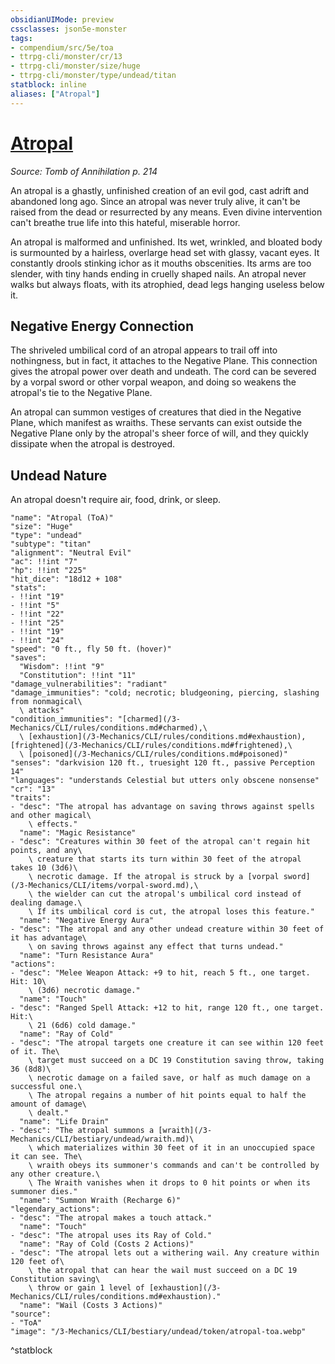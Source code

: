 ```yaml
---
obsidianUIMode: preview
cssclasses: json5e-monster
tags:
- compendium/src/5e/toa
- ttrpg-cli/monster/cr/13
- ttrpg-cli/monster/size/huge
- ttrpg-cli/monster/type/undead/titan
statblock: inline
aliases: ["Atropal"]
---
```

# [Atropal](3-Mechanics\CLI\bestiary\undead/atropal-toa.md)
*Source: Tomb of Annihilation p. 214*  

An atropal is a ghastly, unfinished creation of an evil god, cast adrift and abandoned long ago. Since an atropal was never truly alive, it can't be raised from the dead or resurrected by any means. Even divine intervention can't breathe true life into this hateful, miserable horror.

An atropal is malformed and unfinished. Its wet, wrinkled, and bloated body is surmounted by a hairless, overlarge head set with glassy, vacant eyes. It constantly drools stinking ichor as it mouths obscenities. Its arms are too slender, with tiny hands ending in cruelly shaped nails. An atropal never walks but always floats, with its atrophied, dead legs hanging useless below it.

## Negative Energy Connection

The shriveled umbilical cord of an atropal appears to trail off into nothingness, but in fact, it attaches to the Negative Plane. This connection gives the atropal power over death and undeath. The cord can be severed by a vorpal sword or other vorpal weapon, and doing so weakens the atropal's tie to the Negative Plane.

An atropal can summon vestiges of creatures that died in the Negative Plane, which manifest as wraiths. These servants can exist outside the Negative Plane only by the atropal's sheer force of will, and they quickly dissipate when the atropal is destroyed.

## Undead Nature

An atropal doesn't require air, food, drink, or sleep.

```statblock
"name": "Atropal (ToA)"
"size": "Huge"
"type": "undead"
"subtype": "titan"
"alignment": "Neutral Evil"
"ac": !!int "7"
"hp": !!int "225"
"hit_dice": "18d12 + 108"
"stats":
- !!int "19"
- !!int "5"
- !!int "22"
- !!int "25"
- !!int "19"
- !!int "24"
"speed": "0 ft., fly 50 ft. (hover)"
"saves":
  "Wisdom": !!int "9"
  "Constitution": !!int "11"
"damage_vulnerabilities": "radiant"
"damage_immunities": "cold; necrotic; bludgeoning, piercing, slashing from nonmagical\
  \ attacks"
"condition_immunities": "[charmed](/3-Mechanics/CLI/rules/conditions.md#charmed),\
  \ [exhaustion](/3-Mechanics/CLI/rules/conditions.md#exhaustion), [frightened](/3-Mechanics/CLI/rules/conditions.md#frightened),\
  \ [poisoned](/3-Mechanics/CLI/rules/conditions.md#poisoned)"
"senses": "darkvision 120 ft., truesight 120 ft., passive Perception 14"
"languages": "understands Celestial but utters only obscene nonsense"
"cr": "13"
"traits":
- "desc": "The atropal has advantage on saving throws against spells and other magical\
    \ effects."
  "name": "Magic Resistance"
- "desc": "Creatures within 30 feet of the atropal can't regain hit points, and any\
    \ creature that starts its turn within 30 feet of the atropal takes 10 (3d6)\
    \ necrotic damage. If the atropal is struck by a [vorpal sword](/3-Mechanics/CLI/items/vorpal-sword.md),\
    \ the wielder can cut the atropal's umbilical cord instead of dealing damage.\
    \ If its umbilical cord is cut, the atropal loses this feature."
  "name": "Negative Energy Aura"
- "desc": "The atropal and any other undead creature within 30 feet of it has advantage\
    \ on saving throws against any effect that turns undead."
  "name": "Turn Resistance Aura"
"actions":
- "desc": "Melee Weapon Attack: +9 to hit, reach 5 ft., one target. Hit: 10\
    \ (3d6) necrotic damage."
  "name": "Touch"
- "desc": "Ranged Spell Attack: +12 to hit, range 120 ft., one target. Hit:\
    \ 21 (6d6) cold damage."
  "name": "Ray of Cold"
- "desc": "The atropal targets one creature it can see within 120 feet of it. The\
    \ target must succeed on a DC 19 Constitution saving throw, taking 36 (8d8)\
    \ necrotic damage on a failed save, or half as much damage on a successful one.\
    \ The atropal regains a number of hit points equal to half the amount of damage\
    \ dealt."
  "name": "Life Drain"
- "desc": "The atropal summons a [wraith](/3-Mechanics/CLI/bestiary/undead/wraith.md)\
    \ which materializes within 30 feet of it in an unoccupied space it can see. The\
    \ wraith obeys its summoner's commands and can't be controlled by any other creature.\
    \ The Wraith vanishes when it drops to 0 hit points or when its summoner dies."
  "name": "Summon Wraith (Recharge 6)"
"legendary_actions":
- "desc": "The atropal makes a touch attack."
  "name": "Touch"
- "desc": "The atropal uses its Ray of Cold."
  "name": "Ray of Cold (Costs 2 Actions)"
- "desc": "The atropal lets out a withering wail. Any creature within 120 feet of\
    \ the atropal that can hear the wail must succeed on a DC 19 Constitution saving\
    \ throw or gain 1 level of [exhaustion](/3-Mechanics/CLI/rules/conditions.md#exhaustion)."
  "name": "Wail (Costs 3 Actions)"
"source":
- "ToA"
"image": "/3-Mechanics/CLI/bestiary/undead/token/atropal-toa.webp"
```
^statblock